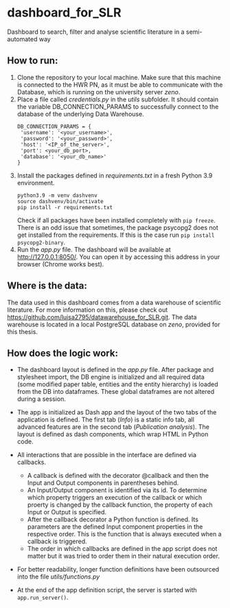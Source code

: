 # dashboard_for_SLR
Dashboard to search, filter and analyse scientific literature in a semi-automated way

## How to run:
1. Clone the repository to your local machine. Make sure that this machine is connected to the HWR PN, as it must be able to communicate with the Database, which is running on the university server _zeno_.
2. Place a file called _credentials.py_ in the _utils_ subfolder. It should contain the variable DB_CONNECTION_PARAMS to successfully connect to the database of the underlying Data Warehouse.
   ```
   DB_CONNECTION_PARAMS = {
    'username': '<your_username>',
    'password': '<your_password>',
    'host': '<IP_of_the_server>',
    'port': <your_db_port>,
    'database': '<your_db_name>'
   }
   ``` 
2. Install the packages defined in _requirements.txt_ in a fresh Python 3.9 environment. 
   ```
   python3.9 -m venv dashvenv
   source dashvenv/bin/activate
   pip install -r requirements.txt
   ```
   Check if all packages have been installed completely with ```pip freeze```. There is an odd issue that sometimes, the package psycopg2 does not get installed from the requirements. If this is the case run ```pip install psycopg2-binary```.
3. Run the _app.py_ file. The dashboard will be available at http://127.0.0.1:8050/. You can open it by accessing this address in your browser (Chrome works best).

## Where is the data:
The data used in this dashboard comes from a data warehouse of scientific literature. For more information on this, please check out https://github.com/luisa2795/datawarehouse_for_SLR.git. The data warehouse is located in a local PostgreSQL database on _zeno_, provided for this thesis.

## How does the logic work:
- The dashboard layout is defined in the _app.py_ file. After package and stylesheet import, the DB engine is initialized and all required data (some modified paper table, entities and the entity hierarchy) is loaded from the DB into dataframes. These global dataframes are not altered during a session.
- The app is initialized as Dash app and the layout of the two tabs of the application is defined. The first tab (_Info_) is a static info tab, all advanced features are in the second tab (_Publication analysis_). The layout is defined as dash components, which wrap HTML in Python code.
- All interactions that are possible in the interface are defined via callbacks. 
  - A callback is defined with the decorator @callback and then the Input and Output components in parentheses behind. 
  - An Input/Output component is identified via its id. To determine which property triggers an execution of the callback or which proerty is changed by the callback function, the property of each Input or Output is specified.
  - After the callback decorator a Python function is defined. Its parameters are the defined Input component properties in the respective order. This is the function that is always executed when a callback is triggered.
  - The order in which callbacks are defined in the app script does not matter but it was tried to order them in their natural execution order.

- For better readability, longer function definitions have been outsourced into the file _utils/functions.py_
- At the end of the app definition script, the server is started with ```app.run_server()```.
